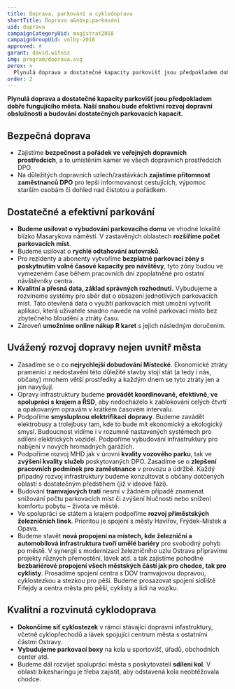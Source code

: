 ```yaml
---
title: Doprava, parkování a cyklodoprava
shortTitle: Doprava a&nbsp;parkování
uid: doprava
campaignCategoryUid: magistrat2018
campaignGroupUid: volby-2018
approved: #
garant: david.witosz
img: program/doprava.svg
perex: >
  Plynulá doprava a dostatečné kapacity parkovišť jsou předpokladem dobře fungujícího města. Naší snahou bude efektivní rozvoj dopravní obslužnosti a budování dostatečných parkovacích kapacit.
order: 2
---
```


**Plynulá doprava a dostatečné kapacity parkovišť jsou předpokladem dobře fungujícího města. Naší snahou bude efektivní rozvoj dopravní obslužnosti a budování dostatečných parkovacích kapacit.**

## Bezpečná doprava 

<ul>
  <li>Zajistíme <b>bezpečnost a pořádek ve veřejných dopravních prostředcích</b>, a to umístěním kamer ve všech dopravních prostředcích DPO.</li>
  <li>Na důležitých dopravních uzlech/zastávkách <b>zajistíme přítomnost zaměstnanců DPO</b> pro lepší informovanost cestujících, výpomoc starším osobám či dohled nad čistotou a pořádkem.</li>
</ul>

## Dostatečné a efektivní parkování

<ul>
  <li><b>Budeme usilovat o vybudování parkovacího domu</b> ve vhodné lokalitě blízko Masarykova náměstí. V zastavěných oblastech <b>rozšíříme počet parkovacích míst</b>.</li>
  <li>Budeme usilovat o <b>rychlé odtahování autovraků</b>.</li>
  <li>Pro rezidenty a abonenty vytvoříme <b>bezplatné parkovací zóny s poskytnutím volné časové kapacity pro návštěvy</b>, tyto zóny budou ve vymezeném čase během pracovních dní zpoplatněné pro ostatní návštěvníky centra.</li>
  <li><b>Kvalitní a přesná data, základ správných rozhodnutí.</b> Vybudujeme a rozvineme systémy pro sběr dat o obsazení jednotlivých parkovacích míst. Tato otevřená data o využití parkovacích míst umožní vytvořit aplikaci, která uživatele snadno navede na volné parkovací místo bez zbytečného bloudění a ztráty času.</li>
  <li>Zároveň <b>umožníme online nákup R karet</b> s jejich následným doručením.</li>
</ul>

## Uvážený rozvoj dopravy nejen uvnitř města

<ul>
  <li>Zasadíme se o co <b>nejrychlejší dobudování Místecké</b>. Ekonomické ztráty pramenící z nedostavění této důležité stavby stojí stát (a tedy i nás, občany) mnohem větší prostředky a každým dnem se tyto ztráty jen a jen navyšují.</li>
  <li>Opravy infrastruktury budeme <b>provádět koordinovaně, efektivně, ve spolupráci s krajem a ŘSD</b>, aby nedocházelo k zablokování celých čtvrtí a opakovaným opravám v krátkém časovém intervalu.</li>
  <li>Podpoříme <b>smysluplnou elektrifikaci dopravy</b>. Budeme zavádět elektrobusy a trolejbusy tam, kde to bude mít ekonomický a ekologický smysl. Budoucnost vidíme i v rozumně nastavených systémech pro sdílení elektrických vozidel. Podpoříme vybudování infrastruktury pro nabíjení v nových hromadných garážích.</li>
  <li>Podpoříme rozvoj MHD jak v úrovni <b>kvality vozového parku</b>, tak ve <b>zvýšení kvality služeb</b> poskytovaných DPO. Zasadíme se o <b>zlepšení pracovních podmínek pro zaměstnance</b> v provozu a údržbě. Každý případný rozvoj infrastruktury budeme konzultovat s občany dotčených oblastí s dostatečným předstihem (již v ideové fázi).</li>
  <li>Budování <b>tramvajových tratí</b> nesmí v žádném případě znamenat snižování počtu parkovacích míst či zvýšení hlučnosti nebo snížení komfortu pobytu – života ve městě.</li>
  <li>Ve spolupráci se státem a krajem podpoříme <b>rozvoj příměstských železničních linek</b>. Prioritou je spojení s městy Havířov, Frýdek-Místek a Opava.</li>
  <li>Budeme stavět <b>nová propojení na místech, kde železniční a automobilová infrastruktura tvoří umělé bariéry</b> pro svobodný pohyb po městě. V synergii s modernizací železničního uzlu Ostrava připravíme projekty různých přemostění, lávek atd. a tak zajistíme pohodlné <b>bezbariérové propojení všech městských částí jak pro chodce, tak pro cyklisty</b>. Prosadíme spojení centra s DOV tramvajovou dopravou, cyklostezkou a stezkou pro pěší. Budeme prosazovat spojení sídliště Fifejdy a centra města pro pěší, cyklisty a lidi na vozíku.</li>
</ul>

## Kvalitní a rozvinutá cyklodoprava

<ul>
  <li><b>Dokončíme síť cyklostezek</b> v rámci stávající dopravní infastruktury, včetně cyklopřechodů a lávek spojující centrum města s ostatními částmi Ostravy.</li>
  <li><b>Vybudujeme parkovací boxy</b> na kola u sportovišť, úřadů, obchodních center atd.</li>
  <li>Budeme dál rozvíjet spolupráci města s poskytovateli <b>sdílení kol</b>. V oblasti bikesharingu je třeba zajistit, aby odstavená kola neobtěžovala chodce.</li>
</ul>

